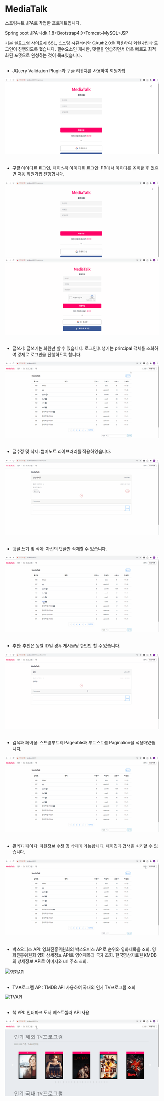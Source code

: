 # MediaTalk 

스프링부트 JPA로 작업한 프로젝트입니다. 

Spring boot JPA+Jdk 1.8+Bootstrap4.0+Tomcat+MySQL+JSP 

기본 블로그형 사이트에 SSL, 스프링 시큐리티와 OAuth2.0을 적용하여 회원가입과 로그인이 진행되도록 했습니다. 필수요소인 게시판, 댓글을 연습하면서 더욱 빠르고 최적화된 포맷으로 완성하는 것이 목표였습니다. 
<br/>
<br/>
+ JQuery Validation Plugin과 구글 리캡챠를 사용하여 회원가입

![일반 회원가입](gifs/1_original_register.gif)
<br/>
<br/>
+ 구글 아이디로 로그인, 페이스북 아이디로 로그인: DB에서 아이디를 조회한 후 없으면 자동 회원가입 진행합니다.

![구글 로그인](gifs/2_google_register.gif)
![페이스북 로그인](gifs/3_facebook_register.gif)
<br/>
<br/>
+ 글쓰기: 글쓰기는 회원만 할 수 있습니다. 로그인후 생기는 principal 객체를 조회하여 강제로 로그인을 진행하도록 합니다.

![글쓰기](gifs/4_admin_login_writing.gif)
<br/>
<br/>
+ 글수정 및 삭제: 썸머노트 라이브러리를 적용하였습니다.

![글수정 및 삭제](gifs/5_update_delete.gif)
<br/>
<br/>
+ 댓글 쓰기 및 삭제: 자신의 댓글만 삭제할 수 있습니다.

![댓글 쓰기 및 삭제](gifs/6_reply.gif)
<br/>
<br/>
+ 추천: 추천은 동일 ID일 경우 게시물당 한번만 할 수 있습니다.

![추천](gifs/7_likes.gif)
<br/>
<br/>
+ 검색과 페이징: 스프링부트의 Pageable과 부트스트랩 Pagination을 적용하였습니다.

![검색](gifs/8_search.gif)
<br/>
<br/>
+ 관리자 페이지: 회원정보 수정 및 삭제가 가능합니다. 페이징과 검색을 처리할 수 있습니다.

![관리자](gifs/9_admin_page.gif)
<br/>
<br/>
+ 박스오피스 API: 영화진흥위원회의 박스오피스 API로 순위와 영화제목을 조회. 영화진흥위원회 영화 상세정보 API로 영어제목과 국가 조회. 한국영상자료원 KMDB의 상세정보 API로 이미지와 url 주소 조회.

![영화API](gifs/10_boxoffice.gif)
<br/>
<br/>
+ TV프로그램 API: TMDB API 사용하여 국내외 인기 TV프로그램 조회

![TVAPI](gifs/11_tvprogram.gif)
<br/>
<br/>
+ 책 API: 인터파크 도서 베스트셀러 API 사용

![BOOKAPI](gifs/12_bookApi.gif)